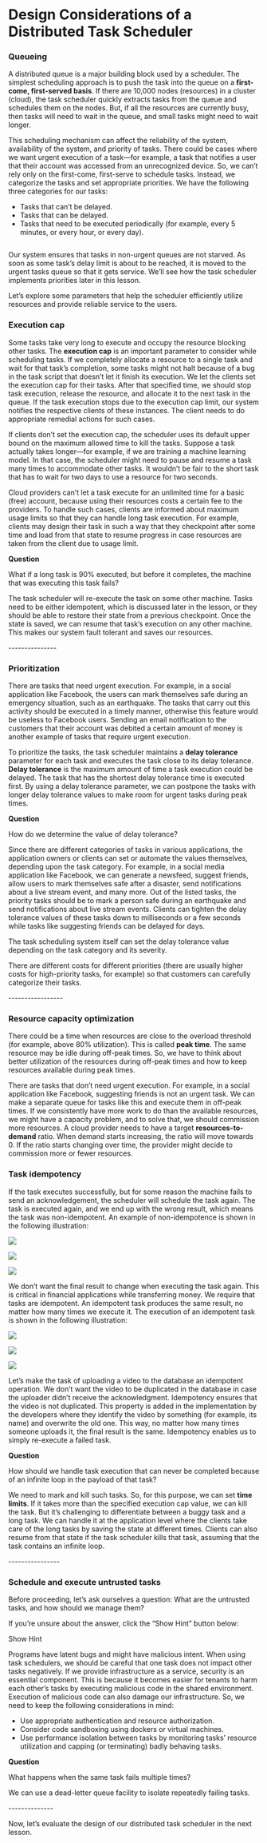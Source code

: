 # Design Considerations of a Distributed Task Scheduler

### Queueing <a href="#queueing-0" id="queueing-0"></a>

A distributed queue is a major building block used by a scheduler. The simplest scheduling approach is to push the task into the queue on a **first-come, first-served basis**. If there are 10,000 nodes (resources) in a cluster (cloud), the task scheduler quickly extracts tasks from the queue and schedules them on the nodes. But, if all the resources are currently busy, then tasks will need to wait in the queue, and small tasks might need to wait longer.

This scheduling mechanism can affect the reliability of the system, availability of the system, and priority of tasks. There could be cases where we want urgent execution of a task—for example, a task that notifies a user that their account was accessed from an unrecognized device. So, we can’t rely only on the first-come, first-serve to schedule tasks. Instead, we categorize the tasks and set appropriate priorities. We have the following three categories for our tasks:

* Tasks that can’t be delayed.
* Tasks that can be delayed.
* Tasks that need to be executed periodically (for example, every 5 minutes, or every hour, or every day).

<figure><img src="../.gitbook/assets/Screenshot 2023-09-03 at 2.52.16 AM.png" alt=""><figcaption></figcaption></figure>

Our system ensures that tasks in non-urgent queues are not starved. As soon as some task’s delay limit is about to be reached, it is moved to the urgent tasks queue so that it gets service. We’ll see how the task scheduler implements priorities later in this lesson.

Let’s explore some parameters that help the scheduler efficiently utilize resources and provide reliable service to the users.

### Execution cap <a href="#execution-cap-0" id="execution-cap-0"></a>

Some tasks take very long to execute and occupy the resource blocking other tasks. The **execution cap** is an important parameter to consider while scheduling tasks. If we completely allocate a resource to a single task and wait for that task’s completion, some tasks might not halt because of a bug in the task script that doesn’t let it finish its execution. We let the clients set the execution cap for their tasks. After that specified time, we should stop task execution, release the resource, and allocate it to the next task in the queue. If the task execution stops due to the execution cap limit, our system notifies the respective clients of these instances. The client needs to do appropriate remedial actions for such cases.

If clients don’t set the execution cap, the scheduler uses its default upper bound on the maximum allowed time to kill the tasks. Suppose a task actually takes longer—for example, if we are training a machine learning model. In that case, the scheduler might need to pause and resume a task many times to accommodate other tasks. It wouldn’t be fair to the short task that has to wait for two days to use a resource for two seconds.

Cloud providers can’t let a task execute for an unlimited time for a basic (free) account, because using their resources costs a certain fee to the providers. To handle such cases, clients are informed about maximum usage limits so that they can handle long task execution. For example, clients may design their task in such a way that they checkpoint after some time and load from that state to resume progress in case resources are taken from the client due to usage limit.

**Question**

What if a long task is 90% executed, but before it completes, the machine that was executing this task fails?

The task scheduler will re-execute the task on some other machine. Tasks need to be either idempotent, which is discussed later in the lesson, or they should be able to restore their state from a previous checkpoint. Once the state is saved, we can resume that task’s execution on any other machine. This makes our system fault tolerant and saves our resources.

\---------------

### Prioritization <a href="#prioritization-0" id="prioritization-0"></a>

There are tasks that need urgent execution. For example, in a social application like Facebook, the users can mark themselves safe during an emergency situation, such as an earthquake. The tasks that carry out this activity should be executed in a timely manner, otherwise this feature would be useless to Facebook users. Sending an email notification to the customers that their account was debited a certain amount of money is another example of tasks that require urgent execution.

To prioritize the tasks, the task scheduler maintains a **delay tolerance** parameter for each task and executes the task close to its delay tolerance. **Delay tolerance** is the maximum amount of time a task execution could be delayed. The task that has the shortest delay tolerance time is executed first. By using a delay tolerance parameter, we can postpone the tasks with longer delay tolerance values to make room for urgent tasks during peak times.

**Question**

How do we determine the value of delay tolerance?

Since there are different categories of tasks in various applications, the application owners or clients can set or automate the values themselves, depending upon the task category. For example, in a social media application like Facebook, we can generate a newsfeed, suggest friends, allow users to mark themselves safe after a disaster, send notifications about a live stream event, and many more. Out of the listed tasks, the priority tasks should be to mark a person safe during an earthquake and send notifications about live stream events. Clients can tighten the delay tolerance values of these tasks down to milliseconds or a few seconds while tasks like suggesting friends can be delayed for days.

The task scheduling system itself can set the delay tolerance value depending on the task category and its severity.

There are different costs for different priorities (there are usually higher costs for high-priority tasks, for example) so that customers can carefully categorize their tasks.

\-----------------

### Resource capacity optimization <a href="#resource-capacity-optimization-0" id="resource-capacity-optimization-0"></a>

There could be a time when resources are close to the overload threshold (for example, above 80% utilization). This is called **peak time**. The same resource may be idle during off-peak times. So, we have to think about better utilization of the resources during off-peak times and how to keep resources available during peak times.

There are tasks that don’t need urgent execution. For example, in a social application like Facebook, suggesting friends is not an urgent task. We can make a separate queue for tasks like this and execute them in off-peak times. If we consistently have more work to do than the available resources, we might have a capacity problem, and to solve that, we should commission more resources. A cloud provider needs to have a target **resources-to-demand** ratio. When demand starts increasing, the ratio will move towards 0. If the ratio starts changing over time, the provider might decide to commission more or fewer resources.

### Task idempotency <a href="#task-idempotency-0" id="task-idempotency-0"></a>

If the task executes successfully, but for some reason the machine fails to send an acknowledgement, the scheduler will schedule the task again. The task is executed again, and we end up with the wrong result, which means the task was non-idempotent. An example of non-idempotence is shown in the following illustration:

![](<../.gitbook/assets/Screenshot 2023-09-03 at 2.57.04 AM.png>)

![](<../.gitbook/assets/Screenshot 2023-09-03 at 2.57.24 AM.png>)

![](<../.gitbook/assets/Screenshot 2023-09-03 at 2.57.44 AM.png>)

We don’t want the final result to change when executing the task again. This is critical in financial applications while transferring money. We require that tasks are idempotent. An idempotent task produces the same result, no matter how many times we execute it. The execution of an idempotent task is shown in the following illustration:

![](<../.gitbook/assets/Screenshot 2023-09-03 at 2.58.30 AM.png>)

![](<../.gitbook/assets/Screenshot 2023-09-03 at 2.58.48 AM.png>)

![](<../.gitbook/assets/Screenshot 2023-09-03 at 2.59.04 AM.png>)

Let’s make the task of uploading a video to the database an idempotent operation. We don’t want the video to be duplicated in the database in case the uploader didn’t receive the acknowledgment. Idempotency ensures that the video is not duplicated. This property is added in the implementation by the developers where they identify the video by something (for example, its name) and overwrite the old one. This way, no matter how many times someone uploads it, the final result is the same. Idempotency enables us to simply re-execute a failed task.

**Question**

How should we handle task execution that can never be completed because of an infinite loop in the payload of that task?

We need to mark and kill such tasks. So, for this purpose, we can set **time limits**. If it takes more than the specified execution cap value, we can kill the task. But it’s challenging to differentiate between a buggy task and a long task. We can handle it at the application level where the clients take care of the long tasks by saving the state at different times. Clients can also resume from that state if the task scheduler kills that task, assuming that the task contains an infinite loop.

\----------------

### Schedule and execute untrusted tasks <a href="#schedule-and-execute-untrusted-tasks-0" id="schedule-and-execute-untrusted-tasks-0"></a>

Before proceeding, let’s ask ourselves a question: What are the untrusted tasks, and how should we manage them?

If you’re unsure about the answer, click the “Show Hint” button below:

Show Hint

Programs have latent bugs and might have malicious intent. When using task schedulers, we should be careful that one task does not impact other tasks negatively. If we provide infrastructure as a service, security is an essential component. This is because it becomes easier for tenants to harm each other’s tasks by executing malicious code in the shared environment. Execution of malicious code can also damage our infrastructure. So, we need to keep the following considerations in mind:

* Use appropriate authentication and resource authorization.
* Consider code sandboxing using dockers or virtual machines.
* Use performance isolation between tasks by monitoring tasks’ resource utilization and capping (or terminating) badly behaving tasks.

**Question**

What happens when the same task fails multiple times?

We can use a dead-letter queue facility to isolate repeatedly failing tasks.

\--------------

Now, let’s evaluate the design of our distributed task scheduler in the next lesson.
